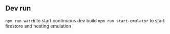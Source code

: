 ## Dev run

`npm run watch` to start continuous dev build
`npm run start-emulator` to start firestore and hosting emulation

